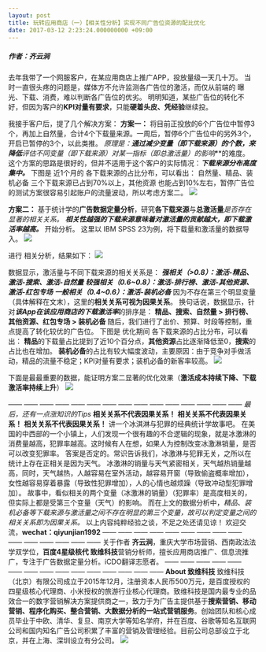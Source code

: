 ```yaml
---
layout: post
title: 玩转应用商店（一）【相关性分析】实现不同广告位资源的配比优化
date: 2017-03-12 2:23:24.000000000 +09:00
---
```




##### 作者：齐云涧

去年我带了一个网服客户，在某应用商店上推广APP，投放量级一天几十万。
当时一直很头疼的问题是，媒体方不允许监测各广告位的激活，而仅从前端的 曝光、下载、消费，难以判断各广告位的优劣。
明明知道，某些广告位的转化不好，但因为客户的**KPI对量有要求**，只能**硬着头皮、凭经验**继续投。

我接手客户后，提了几个解决方案：
**方案一：**
将目前正投放的6个广告位中暂停3个，再加上自然量，合计4个下载量来源。一周后，暂停6个广告位中的另外3个，开启已暂停的3个，以此类推。
**原理是：**通过减少变量（即下载来源）的个数，来降低***评估不同变量（即下载来源）对某一指标（即总激活量）的影响***的难度。
这个方案的思路是很好的，但并不适用于这个客户的实际情况：***下载来源分布高度集中。***
下图是 近1个月的 各下载来源的占比分布，可以看出：
自然量、精品、装机必备 三个下载来源已占到70%以上，其他资源 也能占到10%左右，暂停广告位的测试方案很容易引起账户的流量波动，所以考虑方案二。
![](http://upload-images.jianshu.io/upload_images/4304735-13bd9f60fcc090ba.png?imageMogr2/auto-orient/strip%7CimageView2/2/w/1240)


**方案二：**
基于统计学的**广告数据定量分析**，研究**各下载来源**与**总激活量***是否存在显著的相关关系。*
***相关性越强的下载来源意味着对激活量的贡献越大，即下载激活率越高。***
开始分析。
这里以 IBM SPSS 23为例，将下载量和激活量的数据导入。
![](http://upload-images.jianshu.io/upload_images/4304735-43bff4420b629809.jpg?imageMogr2/auto-orient/strip%7CimageView2/2/w/1240)

进行 相关分析，结果如下：
![](http://upload-images.jianshu.io/upload_images/4304735-6e84839519d7031a.png?imageMogr2/auto-orient/strip%7CimageView2/2/w/1240)

数据显示，激活量与不同下载来源的相关关系是：
***强相关（>0.8）：激活-精品、激活-搜索、激活-自然量***
***较强相关（0.6~0.8）：激活-排行榜、激活-其他资源、激活-红包专场***
***一般相关（0.4~0.6）：激活-装机必备***
因为不存在第三个明显变量（具体解释在文末），这里的**相关关系可视为因果关系**。
换句话说，数据显示，针对***该App在该应用商店的下载激活率***的排序是：
**精品、搜索、自然量 > 排行榜、其他资源、红包专场 > 装机必备**
随后，我们进行了出价、预算、时段等控制，重点提高了转化较优的广告位。
下图是 优化期间 各下载来源的占比分布，可以看出：
**精品**的下载量占比提到了近10个百分点，**其他资源**占比逐渐降低至0，**搜索**的占比也在增加。
**装机必备**的占比有较大幅度波动，主要原因：由于竞争对手做活动，精品的流量不稳定；KPI对量有要求；装机必备的新客率较高。
![](http://upload-images.jianshu.io/upload_images/4304735-8c02c9fecd94dc9c.png?imageMogr2/auto-orient/strip%7CimageView2/2/w/1240)

下面是最最重要的数据，能证明方案二显著的优化效果（**激活成本持续下降、下载激活率持续上升**）
![](http://upload-images.jianshu.io/upload_images/4304735-e2b0a385543768fe.png?imageMogr2/auto-orient/strip%7CimageView2/2/w/1240)

—— —— —— —— —— —— —— —— —— —— —— —— —— —— —— 
*最后，还有一点涨知识的Tips*
**相关关系不代表因果关系！**
**相关关系不代表因果关系！**
**相关关系不代表因果关系！**
讲一个冰淇淋与犯罪的经典统计学故事吧。
在美国的中西部的一个小镇上，人们发现一个很有趣的不合逻辑的现象，就是冰激淋的消费量越高，犯罪率越高。这时候有人在想，如果人为控制改变冰激淋销量，是否可以改变犯罪率。
答案是否定的。常识告诉我们，冰激淋与犯罪无关，之所以在统计上存在正相关是因为天气。
冰激淋的销量与天气紧密相关，天气越热销量越高，同时，天气越热，人越容易在室外活动，越容易开窗（导致偷盗概率增加），女性越容易穿着暴露（导致性犯罪增加），人的心情也越烦躁（导致冲动型犯罪增加）。
故事中，看似相关的两个变量（冰激淋的销量）（犯罪率）是高度相关的，但实际上都是受第三个变量（天气）的影响。
而在上文的数据分析中，*精品、装机必备等下载来源与激活量之间不存在明显的第三个变量，故可以判定变量之间的相关关系即为因果关系。*
以上内容纯粹经验之谈，不足之处还请见谅！
欢迎交流，**wechat：qiyunjian1992**
—— —— —— —— —— —— —— —— —— —— —— —— —— —— ——
关于作者
**齐云涧**，重庆大学市场营销、西南政法法学双学位，**百度4星级核代 致维科技**营销分析师，擅长应用商店推广、信息流推广，专注于广告数据定量分析。iCDO翻译志愿者。
—— —— —— —— —— —— —— —— —— —— —— —— —— —— —— 
**About 致维科技**
致维科技（北京）有限公司成立于2015年12月，注册资本人民币500万元，是百度授权的四星级核心代理商、小米授权的旅游行业核心代理商。致维科技是国内最专业的品效合一的数字营销解决方案提供商之一，致力于为广告主提供基于**搜索营销、移动营销、程序化购买、整合营销、大数据分析的一站式营销服务**。创始团队和核心成员毕业于中欧、清华、复旦、南京大学等知名学府，并在百度、谷歌等知名互联网公司和国内知名广告公司积累了丰富的营销及管理经验。目前公司总部设立于北京，并在上海、深圳设立有分公司。
![](http://upload-images.jianshu.io/upload_images/4304735-37e35363aac2e687.png?imageMogr2/auto-orient/strip%7CimageView2/2/w/1240)